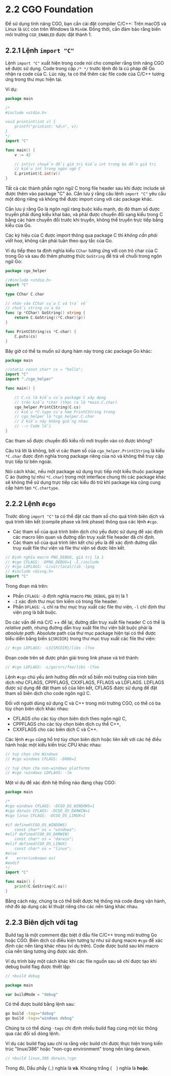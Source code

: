 # 2.2 CGO Foundation

Để sử dụng tính năng CGO, bạn cần cài đặt compiler C/C++: Trên macOS và Linux là  `GCC` còn trên Windows là `MinGW`. Đồng thời, cần đảm bảo rằng biến môi trường `CGO_ENABLED` được đặt thành 1.

## 2.2.1 Lệnh `import "C"`

Lệnh  `import "C"` xuất hiện trong code nói cho compiler rằng tính năng CGO sẽ được sử dụng. Code trong cặp `/* */` trước lệnh đó là cú pháp để Go nhận ra code của C. Lúc này, ta có thể thêm các file code của C/C++ tương ứng trong thư mục hiện tại.

Ví dụ:

```go
package main

/*
#include <stdio.h>

void printint(int v) {
    printf("printint: %d\n", v);
}
*/
import "C"

func main() {
    v := 42

    // int(v) chuyển đổi giá trị kiểu int trong Go đến giá trị
    // kiểu int trong ngôn ngữ C
    C.printint(C.int(v))
}
```

Tất cả các thành phần ngôn ngữ C trong file header sau khi được  include sẽ được thêm vào package "C" ảo. Cần lưu ý rằng câu lệnh `import "C"` yêu cầu một dòng riêng và không thể được import cùng với các package khác.

Cần lưu ý rằng Go là ngôn ngữ ràng buộc kiểu mạnh, do đó tham số được truyền phải đúng kiểu khai báo, và phải được chuyển đổi sang kiểu trong C bằng các hàm chuyển đổi trước khi truyền, không thể truyền trực tiếp bằng kiểu của Go.

Các ký hiệu của C được import thông qua package C thì *không cần phải viết hoa*, không cần phải tuân theo quy tắc của Go.

Ví dụ tiếp theo ta định nghĩa kiểu `CChar` tương ứng với con trỏ char của C trong Go và sau đó thêm phương thức `GoString` để trả về chuỗi trong ngôn ngữ Go:

```go
package cgo_helper

//#include <stdio.h>
import "C"

type CChar C.char

// nhận vào CChar của C và trả về
// chuỗi string của Go
func (p *CChar) GoString() string {
    return C.GoString((*C.char)(p))
}

func PrintCString(cs *C.char) {
    C.puts(cs)
}
```

Bây giờ có thể ta muốn sử dụng hàm này trong các package Go khác:

```go
package main

//static const char* cs = "hello";
import "C"
import "./cgo_helper"

func main() {

    // C.cs là kiểu của package C xây dựng
    // trên kiểu *char (thực ra là *main.C.char)
    cgo_helper.PrintCString(C.cs)
    // kiểu *C.type của hàm PrintCString trong
    // cgo_helper là *cgo_helper.C.char
    // 2 kiểu này không giống nhau
    // --> Code lỗi
}
```

Các tham số được chuyển đổi kiểu rồi mới truyền vào có được không?

Câu trả lời là không, bởi vì các tham số của `cgo_helper.PrintCString` là kiểu `*C.char` được định nghĩa trong package riêng của nó và không thể truy cập trực tiếp từ bên ngoài.

Nói cách khác, nếu một package sử dụng trực tiếp một kiểu thuộc package C ảo (tương tự như `*C.char`)  trong một interface chung thì các package khác sẽ không thể sử dụng trực tiếp các kiểu đó trừ khi package kia cũng cung cấp hàm tạo `*C.chartype`.

## 2.2.2 Lệnh `#cgo`

Trước dòng `import "C"` ta có thể đặt các tham số cho quá trình biên dịch và quá trình liên kết (compile phase và link phase) thông qua các lệnh `#cgo`.

- Các tham số của quá trình biên dịch chủ yếu được sử dụng để xác định các macro liên quan và đường dẫn truy xuất file header đã chỉ định.
- Các tham số của quá trình liên kết chủ yếu là để xác định đường dẫn truy xuất file thư viện và file thư viện sẽ được liên kết.

```go
// Định nghĩa macro PNG_DEBUG, giá trị là 1
// #cgo CFLAGS: -DPNG_DEBUG=1 -I./include
// #cgo LDFLAGS: -L/usr/local/lib -lpng
// #include <divng.h>
import "C"
```

Trong đoạn mã trên:

- Phần `CFLAGS`: `-D` định nghĩa macro `PNG_DEBUG`, giá trị là 1
- `-I` xác định thư mục tìm kiếm có trong file header.
- Phần `DFLAGS`: `-L` chỉ ra thư mục truy xuất các file thư viện, `-l` chỉ định thư viện png là bắt buộc.

Do các vấn đề mà C/C ++ để lại, đường dẫn truy xuất file header C có thể là *relative path*, nhưng đường dẫn truy xuất file thư viện bắt buộc phải là *absolute path*. Absolute path của thư mục package hiện tại có thể được biểu diễn bằng  biến `${SRCDIR}` trong thư mục truy xuất các file thư viện:

```c
// #cgo LDFLAGS: -L${SRCDIR}/libs -lfoo
```

Đoạn code trên sẽ được phân giải trong link phase và trở thành:

```c
// #cgo LDFLAGS: -L/go/src/foo/libs -lfoo
```

Lệnh `#cgo` chủ yếu ảnh hưởng đến một số biến môi trường của trình biên dịch như CFLAGS, CPPFLAGS, CXXFLAGS, FFLAGS và LDFLAGS. LDFLAGS được sử dụng để đặt tham số của liên kết, CFLAGS được sử dụng để đặt tham số biên dịch cho code ngôn ngữ C.

Đối với người dùng sử dụng C và C++ trong môi trường CGO, có thể có ba tùy chọn biên dịch khác nhau:

- CFLAGS cho các tùy chọn biên dịch theo ngôn ngữ C,
- CPPFLAGS cho các tùy chọn biên dịch cụ thể C++,
- CXXFLAGS cho các biên dịch C và C++.

Các lệnh `#cgo` cũng hỗ trợ  tùy chọn biên dịch hoặc liên kết với các hệ điều hành hoặc một kiểu kiến trúc CPU khác nhau:

```go
// tuỳ chọn cho Windows
// #cgo windows CFLAGS: -DX86=1

// tuỳ chọn cho non-windows platforms
// #cgo !windows LDFLAGS: -lm
```

Một ví dụ để xác định hệ thống nào đang chạy CGO:

```go
package main

/*
#cgo windows CFLAGS: -DCGO_OS_WINDOWS=1
#cgo darwin CFLAGS: -DCGO_OS_DARWIN=1
#cgo linux CFLAGS: -DCGO_OS_LINUX=1

#if defined(CGO_OS_WINDOWS)
    const char* os = "windows";
#elif defined(CGO_OS_DARWIN)
    const char* os = "darwin";
#elif defined(CGO_OS_LINUX)
    const char* os = "linux";
#else
#    error(unknown os)
#endif
*/
import "C"

func main() {
    print(C.GoString(C.os))
}
```

Bằng cách này, chúng ta có thể biết được hệ thống mà code đang vận hành, nhờ đó áp dụng các kĩ thuật riêng cho các nền tảng khác nhau.

## 2.2.3 Biên dịch với tag

Build tag là một comment đặc biệt ở đầu file C/C++ trong môi trường Go hoặc CGO. Biên dịch có điều kiện tương tự như sử dụng macro `#cgo` để xác định các nền tảng khác nhau (ví dụ trên). Code được build sau khi macro của nền tảng tương ứng được xác định.

Ví dụ trình bày một cách khác khi các file nguồn sau sẽ chỉ được tạo khi debug build flag  được thiết lập:

```go
// +build debug

package main

var buildMode = "debug"
```

Có thể được build bằng lệnh sau:

```sh
go build -tags="debug"
go build -tags="windows debug"
```

Chúng ta có thể dùng `-tags` chỉ định nhiều build flag cùng một lúc thông qua các đối số dòng lệnh.

Ví dụ các build flag sau chỉ ra rằng việc build chỉ được thực hiện trong kiến trúc "linux/386" hoặc "non-cgo environment" trong nền tảng darwin.

```go
// +build linux,386 darwin,!cgo
```

Trong đó, Dấu phẩy (`,`) nghĩa là **và**. Khoảng trắng (`  `) nghĩa là **hoặc**.

